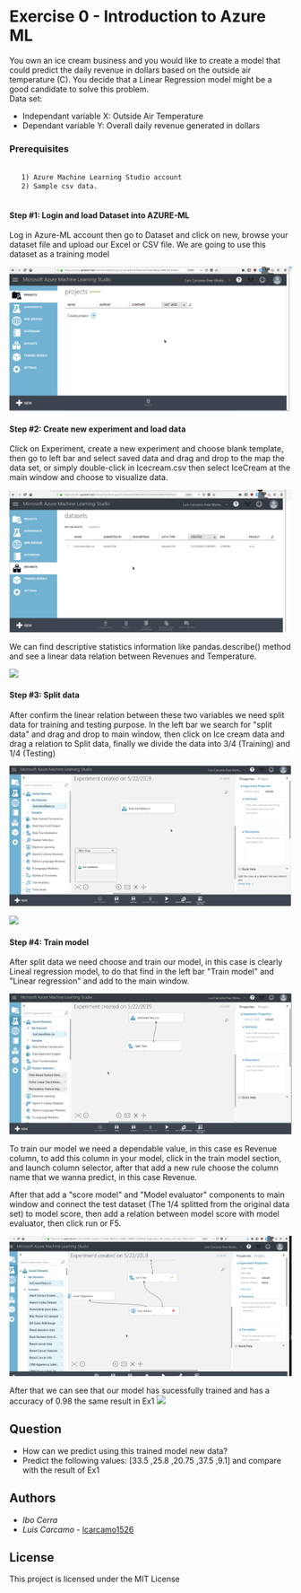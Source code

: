 # Exercise 0 - Introduction to Azure ML

You own an ice cream business and you would like to create a model that could predict the daily revenue in dollars based on the outside air temperature (C). You decide that a Linear Regression model might be a good candidate to solve this problem.  
Data set:
- Independant variable X: Outside Air Temperature
- Dependant variable Y: Overall daily revenue generated in dollars 


### Prerequisites

```

   1) Azure Machine Learning Studio account
   2) Sample csv data. 


```

#### Step #1: Login and load Dataset into AZURE-ML

Log in Azure-ML account then go to Dataset and click on new, browse your dataset file and upload our Excel or CSV file. We are going to use this dataset as a training model

![](https://raw.githubusercontent.com/ibocerra/BigDataEsp-UPTC/master/Taller1/Gif/1.gif)
#### Step #2: Create new experiment and load data

Click on Experiment, create a new experiment and choose blank template, then go to left bar and select saved data and drag and drop to the map the data set, or simply double-click in Icecream.csv then select IceCream at the main window and choose to visualize data.


![](https://raw.githubusercontent.com/ibocerra/BigDataEsp-UPTC/master/Taller1/Gif/2.gif)

We can find descriptive statistics information like pandas.describe() method and see a linear data relation between Revenues and Temperature.

![](https://i.ibb.co/cx0XsJz/Screenshot-2019-05-22-Experiments-Microsoft-Azure-Machine-Learning-Studio.png)

#### Step #3: Split data

After confirm the linear relation between these two variables we need split data for training and testing purpose.
In the left bar we search for "split data" and drag and drop to main window, then click on Ice cream data and drag a relation to Split data, finally we divide the data into 3/4 (Training) and 1/4 (Testing)

![](https://raw.githubusercontent.com/ibocerra/BigDataEsp-UPTC/master/Taller1/Gif/3.gif)

![](https://i.ibb.co/4ZtMhDy/Screenshot-2019-05-22-Experiments-Microsoft-Azure-Machine-Learning-Studio-1.png)

#### Step #4: Train model

After split data we need choose and train our model, in this case is clearly Lineal regression model, to do that find in the left bar "Train model" and "Linear regression" and add to the main window.

![](https://raw.githubusercontent.com/ibocerra/BigDataEsp-UPTC/master/Taller1/Gif/4.gif)

To train our model we need a dependable value, in this case es Revenue column, to add this column in your model, click in the train model section, and launch column selector, after that add a new rule choose the column name that we wanna predict, in this case Revenue.

After that add a "score model" and "Model evaluator" components to main window and connect the test dataset (The 1/4 splitted from the original data set) to model score, then add a relation between model score with model evaluator, then click run or F5. 

![](https://raw.githubusercontent.com/ibocerra/BigDataEsp-UPTC/master/Taller1/Gif/5.gif)


After that we can see that our model has sucessfully trained and has a accuracy of 0.98 the same result in Ex1
![](https://i.ibb.co/0FzvGTL/Screenshot-2019-05-22-Experiments-Microsoft-Azure-Machine-Learning-Studio-2.png)


## Question
* How can we predict using this trained model new data?
* Predict the following values: [33.5 ,25.8 ,20.75 ,37.5 ,9.1] and compare with the result of Ex1



## Authors
 
 * *Ibo Cerra* 
 * *Luis Carcamo*  - [lcarcamo1526](https://github.com/lcarcamo1526)


## License

This project is licensed under the MIT License 



